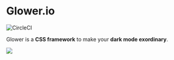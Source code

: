 # Glower.io

![CircleCI](https://img.shields.io/circleci/build/github/KrzysztofLen/glower.io?token=56a9cb9dae0b62a5bc968ee0f778ea15ed0adbf3)


Glower is a **CSS framework** to make your **dark mode exordinary**.


<img src=https://i.ibb.co/4pvTT2q/logo-glower.png />